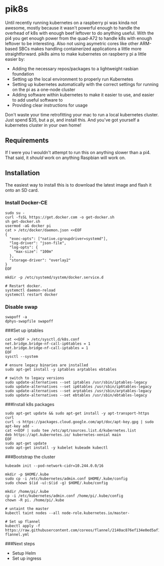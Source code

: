 # pik8s
Until recently running kubernetes on a raspberry pi was kinda not awesome, mostly because it wasn't powerful enough to handle the overhead of k8s with enough beef leftover to do anything useful. With the pi4 you get enough power from the quad-A72 to handle k8s with enough leftover to be interesting. Also not using asymetric cores like other ARM-based SBCs makes handling containerized applications a little more straightforward. pik8s aims to make kubernetes on raspberry pi a little easier by:
- Adding the necessary repos/packages to a lightweight rasbian foundation
- Setting up the local environment to properly run Kubernetes
- Setting up kubernetes automatically with the correct settings for running on the pi as a one-node cluster
- Adding software within kubernetes to make it easier to use, and easier to add useful software to
- Providing clear instructions for usage

Don't waste your time retrofitting your mac to run a local kubernetes cluster. Just spend $35, but a pi, and install this. And you've got yourself a kubernetes cluster in your own home!

## Requirements
If I were you I wouldn't attempt to run this on anything slower than a pi4. That said, it _should_ work on anything Raspbian will work on.

## Installation
The easiest way to install this is to download the latest image and flash it onto an SD card.
### Install Docker-CE ###
```
sudo su -
curl -fsSL https://get.docker.com -o get-docker.sh
sh get-docker.sh
usermod -aG docker pi
cat > /etc/docker/daemon.json <<EOF
{
  "exec-opts": ["native.cgroupdriver=systemd"],
  "log-driver": "json-file",
  "log-opts": {
    "max-size": "100m"
  },
  "storage-driver": "overlay2"
}
EOF

mkdir -p /etc/systemd/system/docker.service.d

# Restart docker.
systemctl daemon-reload
systemctl restart docker
```
### Disable swap ###
```
swapoff -a
dphys-swapfile swapoff
```
###Set up iptables
```
cat <<EOF > /etc/sysctl.d/k8s.conf
net.bridge.bridge-nf-call-ip6tables = 1
net.bridge.bridge-nf-call-iptables = 1
EOF
sysctl --system

# ensure legacy binaries are installed
sudo apt-get install -y iptables arptables ebtables

# switch to legacy versions
sudo update-alternatives --set iptables /usr/sbin/iptables-legacy
sudo update-alternatives --set ip6tables /usr/sbin/ip6tables-legacy
sudo update-alternatives --set arptables /usr/sbin/arptables-legacy
sudo update-alternatives --set ebtables /usr/sbin/ebtables-legacy
```
###Install k8s packages
```
sudo apt-get update && sudo apt-get install -y apt-transport-https curl
curl -s https://packages.cloud.google.com/apt/doc/apt-key.gpg | sudo apt-key add -
cat <<EOF | sudo tee /etc/apt/sources.list.d/kubernetes.list
deb https://apt.kubernetes.io/ kubernetes-xenial main
EOF
sudo apt-get update
sudo apt-get install -y kubelet kubeadm kubectl
```
###Bootstrap the cluster
```
kubeadm init --pod-network-cidr=10.244.0.0/16

mkdir -p $HOME/.kube
sudo cp -i /etc/kubernetes/admin.conf $HOME/.kube/config
sudo chown $(id -u):$(id -g) $HOME/.kube/config

mkdir /home/pi/.kube
cp -i /etc/kubernetes/admin.conf /home/pi/.kube/config
chown -R pi. /home/pi/.kube

# untaint the master
kubectl taint nodes --all node-role.kubernetes.io/master-

# Set up flannel
kubectl apply -f https://raw.githubusercontent.com/coreos/flannel/2140ac876ef134e0ed5af15c65e414cf26827915/Documentation/kube-flannel.yml
```

###Next steps
* Setup Helm
* Set up ingress
